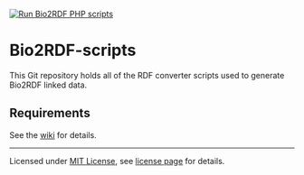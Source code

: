 [![Run Bio2RDF PHP scripts](https://github.com/vemonet/bio2rdf-scripts/workflows/Run%20Bio2RDF%20PHP%20scripts/badge.svg)](https://github.com/vemonet/bio2rdf-scripts/actions?query=workflow%3A%22Run+Bio2RDF+PHP+scripts%22)

Bio2RDF-scripts
===============

 This Git repository holds all of the RDF converter scripts used to generate Bio2RDF linked data.

Requirements
-------------

See the [wiki](https://github.com/bio2rdf/bio2rdf-scripts/wiki) for details. 

---
Licensed under [MIT License](http://en.wikipedia.org/wiki/MIT_License), see [license page](https://github.com/bio2rdf/bio2rdf-scripts/wiki/MIT-License) for details.
